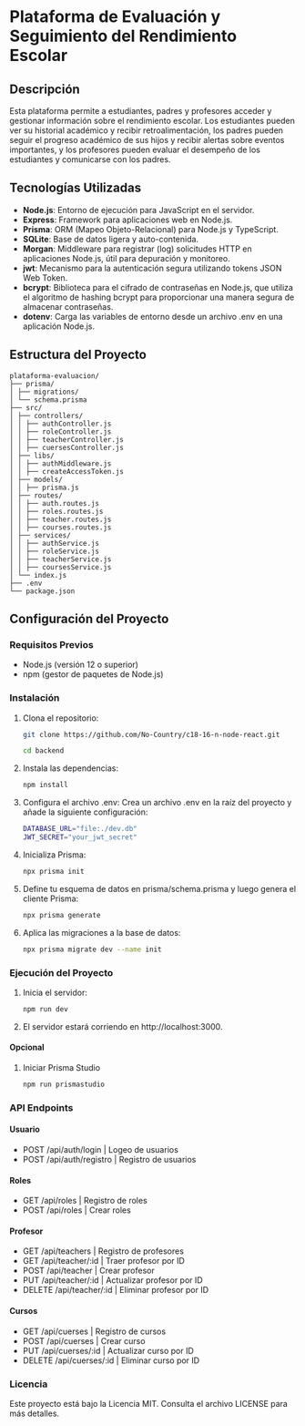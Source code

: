 # Plataforma de Evaluación y Seguimiento del Rendimiento Escolar

## Descripción

Esta plataforma permite a estudiantes, padres y profesores acceder y gestionar información sobre el rendimiento escolar. Los estudiantes pueden ver su historial académico y recibir retroalimentación, los padres pueden seguir el progreso académico de sus hijos y recibir alertas sobre eventos importantes, y los profesores pueden evaluar el desempeño de los estudiantes y comunicarse con los padres.

## Tecnologías Utilizadas

- **Node.js**: Entorno de ejecución para JavaScript en el servidor.
- **Express**: Framework para aplicaciones web en Node.js.
- **Prisma**: ORM (Mapeo Objeto-Relacional) para Node.js y TypeScript.
- **SQLite**: Base de datos ligera y auto-contenida.
- **Morgan**: Middleware para registrar (log) solicitudes HTTP en aplicaciones Node.js, útil para depuración y monitoreo.
- **jwt**: Mecanismo para la autenticación segura utilizando tokens JSON Web Token.
- **bcrypt**: Biblioteca para el cifrado de contraseñas en Node.js, que utiliza el algoritmo de hashing bcrypt para proporcionar una manera segura de almacenar contraseñas.
- **dotenv**: Carga las variables de entorno desde un archivo .env en una aplicación Node.js.

## Estructura del Proyecto
```
plataforma-evaluacion/
├── prisma/
│ ├── migrations/
│ └── schema.prisma
├── src/
│ ├── controllers/
│ │ ├── authController.js
│ │ ├── roleController.js
│ │ ├── teacherController.js
│ │ ├── cuersesController.js
│ ├── libs/
│ │ ├── authMiddleware.js
│ │ ├── createAccessToken.js
│ ├── models/
│ │ ├── prisma.js
│ ├── routes/
│ │ ├── auth.routes.js
│ │ ├── roles.routes.js
│ │ ├── teacher.routes.js
│ │ ├── courses.routes.js
│ ├── services/
│ │ ├── authService.js
│ │ ├── roleService.js
│ │ ├── teacherService.js
│ │ ├── coursesService.js
│ └── index.js
├── .env
└── package.json
```
## Configuración del Proyecto

### Requisitos Previos

- Node.js (versión 12 o superior)
- npm (gestor de paquetes de Node.js)

### Instalación

1. Clona el repositorio:
   ```bash
   git clone https://github.com/No-Country/c18-16-n-node-react.git
   ```
   ```bash
   cd backend
   ```
2. Instala las dependencias:
   ```bash
   npm install
   ```
3. Configura el archivo .env:
   Crea un archivo .env en la raíz del proyecto y añade la siguiente configuración:
   ```bash
   DATABASE_URL="file:./dev.db"
   JWT_SECRET="your_jwt_secret"
   ```
4. Inicializa Prisma:
   ```bash
   npx prisma init
   ```
5. Define tu esquema de datos en prisma/schema.prisma y luego genera el cliente Prisma:
   ```bash
   npx prisma generate
   ```
6. Aplica las migraciones a la base de datos:
   ```bash
   npx prisma migrate dev --name init
   ```

### Ejecución del Proyecto

1. Inicia el servidor:
    ```bash
    npm run dev
    ```
2. El servidor estará corriendo en http://localhost:3000.

#### Opcional

1. Iniciar Prisma Studio
   ```bash
   npm run prismastudio
   ```

### API Endpoints

#### Usuario
* POST /api/auth/login | Logeo de usuarios
* POST /api/auth/registro | Registro de usuarios
#### Roles
* GET /api/roles | Registro de roles
* POST /api/roles | Crear roles
#### Profesor
* GET /api/teachers | Registro de profesores
* GET /api/teacher/:id | Traer profesor por ID 
* POST /api/teacher | Crear profesor
* PUT /api/teacher/:id | Actualizar profesor por ID
* DELETE /api/teacher/:id | Eliminar profesor por ID
#### Cursos
* GET /api/cuerses | Registro de cursos
* POST /api/cuerses | Crear curso
* PUT /api/cuerses/:id | Actualizar curso por ID
* DELETE /api/cuerses/:id | Eliminar curso por ID

### Licencia

Este proyecto está bajo la Licencia MIT. Consulta el archivo LICENSE para más detalles.